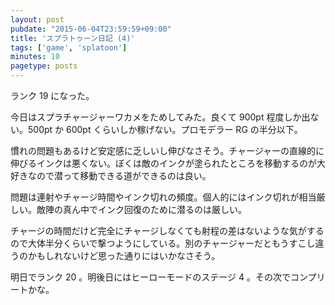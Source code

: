 ```yaml
---
layout: post
pubdate: "2015-06-04T23:59:59+09:00"
title: 'スプラトゥーン日記 (4)'
tags: ['game', 'splatoon']
minutes: 10
pagetype: posts
---
```

ランク 19 になった。

今日はスプラチャージャーワカメをためしてみた。良くて 900pt 程度しか出ない。500pt か 600pt くらいしか稼げない。プロモデラー RG の半分以下。

慣れの問題もあるけど安定感に乏しいし伸びなさそう。チャージャーの直線的に伸びるインクは悪くない。ぼくは敵のインクが塗られたところを移動するのが大好きなので潜って移動できる道ができるのは良い。

問題は連射やチャージ時間やインク切れの頻度。個人的にはインク切れが相当厳しい。敵陣の真ん中でインク回復のために潜るのは厳しい。

チャージの時間だけど完全にチャージしなくても射程の差はないような気がするので大体半分くらいで撃つようにしている。別のチャージャーだともうすこし違うのかもしれないけど思った通りにはいかなさそう。

明日でランク 20 。明後日にはヒーローモードのステージ 4 。その次でコンプリートかな。
